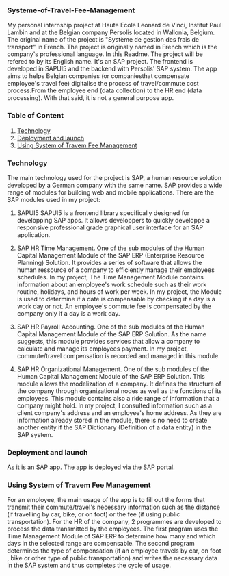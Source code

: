 ### Systeme-of-Travel-Fee-Management
My personal internship project at Haute Ecole Leonard de Vinci, Institut Paul Lambin and at the Belgian company Persolis located in Wallonia, Belgium. The original name of the project is "Système de gestion des frais de transport" in French. The project is originally named in French which is the company's professional language. In this Readme. The project will be refered to by its English name. It's an SAP project. The frontend is developed in SAPUI5 and the backend with Persolis' SAP system. The app aims to helps Belgian companies (or companiesthat compensate employee's travel fee) digitalise the process of travel/commute cost process.From the employee end (data collection) to the HR end (data processing). With that said, it is not a general purpose app. 

### Table of Content
1. [Technology](#Technology)
2. [Deployment and launch](#Deployment-and-launch)
3. [Using System of Travem Fee Management](#Using-System-of-Travel-Fee-Management)

### Technology
The main technology used for the project is SAP, a human resource solution developed by a German company with the same name. SAP provides a wide range of modules for building web and mobile applications. There are the SAP modules used in my project: 

1. SAPUI5
SAPUI5 is a frontend library specifically designed for developping SAP apps. It allows developpers to quickly developpe a responsive professional grade graphical user interface for an SAP application.

2. SAP HR Time Management.
One of the sub modules of the Human Capital Management Module of the SAP ERP (Enterprise Resource Planning) Solution. It provides a series of software that allows the human ressource of a company to efficiently manage their employees schedules. In my project, The Time Management Module contains information about an employee's work schedule such as their work routine, holidays, and hours of work per week. In my project, the Module is used to determine if a date is compensable by checking if a day is a work day or not. An employee's commute fee is compensated by the company only if a day is a work day. 

3. SAP HR Payroll Accounting.
One of the sub modules of the Human Capital Management Module of the SAP ERP Solution. As the name suggests, this module provides services that allow a company to calculate and manage its employees payment. In my project, commute/travel compensation is recorded and managed in this module. 

4. SAP HR Organizational Management.
One of the sub modules of the Human Capital Management Module of the SAP ERP Solution. This module allows the modelization of a company. It defines the structure of the company through organizational nodes as well as the fonctions of its employees. This module contains also a ride range of information that a company might hold. In my project, I consulted information such as a client company's address and an employee's home address. As they are information already stored in the module, there is no need to create another entity if the SAP Dictionary (Definition of a data entity) in the SAP system.

### Deployment and launch
As it is an SAP app. The app is deployed via the SAP portal. 

### Using System of Travem Fee Management
For an employee, the main usage of the app is to fill out the forms that transmit their commute/travel's necessary information such as the distance (if travelling by car, bike, or on foot) or the fee (if using public transportation).
For the HR of the company, 2 programmes are developed to process the data transmitted by the employees. The first program uses the Time Management Module of SAP ERP to determine how many and which days in the selected range are compensable. The second program determines the type of compensation (if an employee travels by car, on foot , bike or other type of public transportation) and writes the necessary data in the SAP system and thus completes the cycle of usage.




